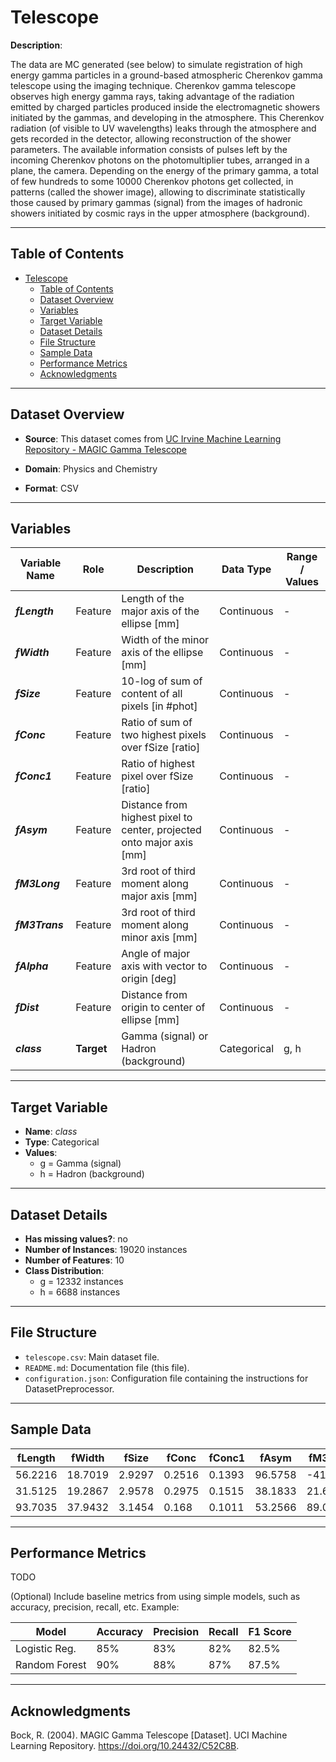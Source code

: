 # Telescope

**Description**:  

The data are MC generated (see below) to simulate registration of high energy gamma particles in a ground-based atmospheric Cherenkov gamma telescope using the imaging technique. Cherenkov gamma telescope observes high energy gamma rays, taking advantage of the radiation emitted by charged particles produced inside the electromagnetic showers initiated by the gammas, and developing in the atmosphere. This Cherenkov radiation (of visible to UV wavelengths) leaks through the atmosphere and gets recorded in the detector, allowing reconstruction of the shower parameters. The available information consists of pulses left by the incoming Cherenkov photons on the photomultiplier tubes, arranged in a plane, the camera. Depending on the energy of the primary gamma, a total of few hundreds to some 10000 Cherenkov photons get collected, in patterns (called the shower image), allowing to discriminate statistically those caused by primary gammas (signal) from the images of hadronic showers initiated by cosmic rays in the upper atmosphere (background).

---

## Table of Contents
- [Telescope](#telescope)
  - [Table of Contents](#table-of-contents)
  - [Dataset Overview](#dataset-overview)
  - [Variables](#variables)
  - [Target Variable](#target-variable)
  - [Dataset Details](#dataset-details)
  - [File Structure](#file-structure)
  - [Sample Data](#sample-data)
  - [Performance Metrics](#performance-metrics)
  - [Acknowledgments](#acknowledgments)

---

## Dataset Overview

- **Source**: This dataset comes from [UC Irvine Machine Learning Repository - MAGIC Gamma Telescope](https://archive.ics.uci.edu/dataset/159/magic+gamma+telescope)
  
- **Domain**: Physics and Chemistry

- **Format**: CSV  

---

## Variables

| Variable Name | Role | Description | Data Type | Range / Values |
|---|---|---|---|---|
| ***fLength*** | Feature | Length of the major axis of the ellipse [mm] | Continuous | - |
| ***fWidth*** | Feature | Width of the minor axis of the ellipse [mm] | Continuous | - |
| ***fSize*** | Feature | 10-log of sum of content of all pixels [in #phot] | Continuous | - |
| ***fConc*** | Feature | Ratio of sum of two highest pixels over fSize [ratio] | Continuous | - |
| ***fConc1*** | Feature | Ratio of highest pixel over fSize [ratio] | Continuous | - |
| ***fAsym*** | Feature | Distance from highest pixel to center, projected onto major axis [mm] | Continuous | - |
| ***fM3Long*** | Feature | 3rd root of third moment along major axis [mm] | Continuous | - |
| ***fM3Trans*** | Feature | 3rd root of third moment along minor axis [mm] | Continuous | - |
| ***fAlpha*** | Feature | Angle of major axis with vector to origin [deg] | Continuous | - |
| ***fDist*** | Feature | Distance from origin to center of ellipse [mm] | Continuous | - |
| ***class*** | **Target** | Gamma (signal) or Hadron (background) | Categorical | g, h |

---

## Target Variable

- **Name**: *class*  
- **Type**: Categorical
- **Values**:
  - g = Gamma (signal)
  - h = Hadron (background)

---

## Dataset Details

- **Has missing values?**: no
- **Number of Instances**: 19020 instances 
- **Number of Features**: 10
- **Class Distribution**:
  - g = 12332 instances
  - h = 6688 instances
 
---

## File Structure

- `telescope.csv`: Main dataset file.  
- `README.md`: Documentation file (this file).  
- `configuration.json`: Configuration file containing the instructions for DatasetPreprocessor.  

---

## Sample Data

| fLength | fWidth | fSize | fConc | fConc1 | fAsym | fM3Long | fM3Trans | fAlpha | fDist | class |
|---------|--------|-------|-------|--------|-------|---------|----------|--------|-------|-------|
| 56.2216 | 18.7019 | 2.9297 | 0.2516 | 0.1393 | 96.5758 | -41.2969 | 11.3764 | 5.911 | 197.209 | **g** |
| 31.5125 | 19.2867 | 2.9578 | 0.2975 | 0.1515 | 38.1833 | 21.6729 | -12.0726 | 17.5809 | 171.227 | **g** |
| 93.7035 | 37.9432 | 3.1454 | 0.168 | 0.1011 | 53.2566 | 89.0566 | 11.8175 | 14.1224 | 231.9028 | **h** |

---

## Performance Metrics

TODO

(Optional) Include baseline metrics from using simple models, such as accuracy, precision, recall, etc. Example:

| Model         | Accuracy | Precision | Recall | F1 Score |
|---------------|----------|-----------|--------|----------|
| Logistic Reg. | 85%      | 83%       | 82%    | 82.5%    |
| Random Forest | 90%      | 88%       | 87%    | 87.5%    |

---

## Acknowledgments

Bock, R. (2004). MAGIC Gamma Telescope [Dataset]. UCI Machine Learning Repository. https://doi.org/10.24432/C52C8B.
